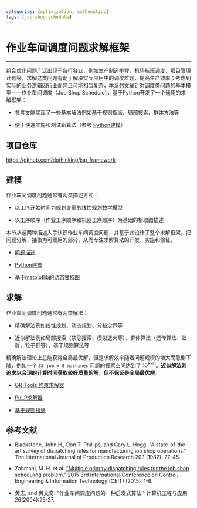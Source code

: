 ```yaml
---
categories: [optimization, mathematics]
tags: [job shop schedule]
---
```


# 作业车间调度问题求解框架

---

组合优化问题广泛出现于各行各业，例如生产制造排程，机场航班调度、项目管理计划等，求解这类问题有助于解决实际应用中的调度难题、提高生产效率；考虑到实际的业务逻辑因行业而异且可能相当复杂，本系列文章针对调度类问题的基本模型——作业车间调度（Job Shop Schedule），基于Python开发了一个通用的求解框架：

- 参考文献实现了一些基本解法例如基于规则指派、局部搜索、群体方法等

- 便于快速实施和测试新算法（参考 [Python建模](2021-08-14-作业车间调度问题求解框架：Python建模.md)）


## 项目仓库

https://github.com/dothinking/jsp_framework



## 建模

作业车间调度问题通常有两类描述方式：

- 以工序开始时间为规划变量的线性规划数学模型

- 以工序顺序（作业工序顺序和机器工序顺序）为基础的析取图描述

本节从这两种描述入手认识作业车间调度问题，并基于此设计了整个求解框架，把问题分解、抽象为可重用的部分，从而专注求解算法的开发、实施和验证。

- [问题描述](2021-08-08-作业车间调度问题求解框架：问题描述.md)

- [Python建模](2021-08-14-作业车间调度问题求解框架：Python建模.md)

- [基于matplotlib的动态甘特图](2021-08-15-基于matplotlib的动态甘特图.md)


## 求解

作业车间调度问题通常有两类解法：

- 精确解法例如线性规划、动态规划、分枝定界等

- 近似解法例如局部搜索（禁忌搜索、模拟退火等）、群体算法（遗传算法、蚁群、粒子群等）、基于规则算法等

精确解法理论上总能获得全局最优解，但是求解效率随着问题规模的增大而急剧下降，例如一个 `85 job x 8 machines` 问题的搜索空间达到了 $10^{880}$。**近似解法则追求以合理的计算时间获取较好质量的解，但不保证是全局最优解**。


- [OR-Tools 约束求解器](2021-08-22-作业车间调度问题求解框架：OR-Tools约束求解器.md)

- [PuLP求解器](2021-08-29-作业车间调度问题求解框架：PuLP求解框架.md)

- [基于规则指派](2021-08-28-作业车间调度问题求解框架：规则指派算法.md)


## 参考文献

- Blackstone, John H., Don T. Phillips, and Gary L. Hogg. "A state-of-the-art survey of dispatching rules for manufacturing job shop operations." The International Journal of Production Research 20.1 (1982): 27-45.


- Zahmani, M. H. et al. ["Multiple priority dispatching rules for the job shop scheduling problem."](https://ieeexplore.ieee.org/document/7232991/) 2015 3rd International Conference on Control, Engineering & Information Technology (CEIT) (2015): 1-6.

- 黄志, and 黄文奇. "作业车间调度问题的一种启发式算法." 计算机工程与应用 26(2004):25-27.